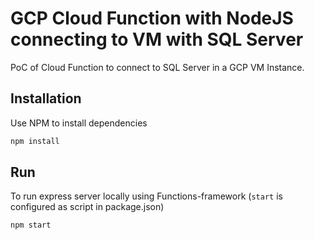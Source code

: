 # GCP Cloud Function with NodeJS connecting to VM with SQL Server 

PoC of Cloud Function to connect to SQL Server in a GCP VM Instance.

## Installation

Use NPM to install dependencies
```bash
npm install
```
## Run

To run express server locally using Functions-framework (`start` is configured as script in package.json)
```bash
npm start
```